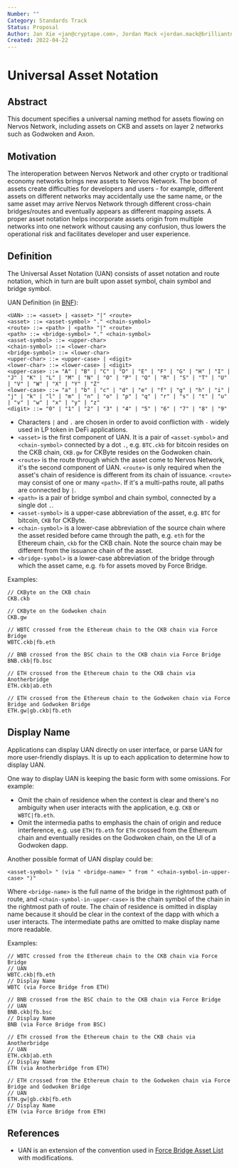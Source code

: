 ```yaml
---
Number: ""
Category: Standards Track
Status: Proposal
Author: Jan Xie <jan@cryptape.com>, Jordan Mack <jordan.mack@brilliantnotion.com>, Wenchao Hu <zjuhwc@gmail.com>
Created: 2022-04-22
---
```


# Universal Asset Notation

## Abstract

This document specifies a universal naming method for assets flowing on Nervos Network, including assets on CKB and assets on layer 2 networks such as Godwoken and Axon.

## Motivation

The interoperation between Nervos Network and other crypto or traditional economy networks brings new assets to Nervos Network. The boom of assets create difficulties for developers and users - for example, different assets on different networks may accidentally use the same name, or the same asset may arrive Nervos Network through different cross-chain bridges/routes and eventually appears as different mapping assets. A proper asset notation helps incorporate assets origin from multiple networks into one network without causing any confusion, thus lowers the operational risk and facilitates developer and user experience.

## Definition

The Universal Asset Notation (UAN) consists of asset notation and route notation, which in turn are built upon asset symbol, chain symbol and bridge symbol.

UAN Definition (in [BNF](https://en.wikipedia.org/wiki/Backus%E2%80%93Naur_form)):

```
<UAN> ::= <asset> | <asset> "|" <route>
<asset> ::= <asset-symbol> "." <chain-symbol>
<route> ::= <path> | <path> "|" <route>
<path> ::= <bridge-symbol> "." <chain-symbol>
<asset-symbol> ::= <upper-char>
<chain-symbol> ::= <lower-char>
<bridge-symbol> ::= <lower-char>
<upper-char> ::= <upper-case> | <digit>
<lower-char> ::= <lower-case> | <digit>
<upper-case> ::= "A" | "B" | "C" | "D" | "E" | "F" | "G" | "H" | "I" | "J" | "K" | "L" | "M" | "N" | "O" | "P" | "Q" | "R" | "S" | "T" | "U" | "V" | "W" | "X" | "Y" | "Z"
<lower-case> ::= "a" | "b" | "c" | "d" | "e" | "f" | "g" | "h" | "i" | "j" | "k" | "l" | "m" | "n" | "o" | "p" | "q" | "r" | "s" | "t" | "u" | "v" | "w" | "x" | "y" | "z"
<digit> ::= "0" | "1" | "2" | "3" | "4" | "5" | "6" | "7" | "8" | "9"
```

- Characters `|` and `.` are chosen in order to avoid confliction with `-` widely used in LP token in DeFi applications.
- `<asset>` is the first component of UAN. It is a pair of `<asset-symbol>` and `<chain-symbol>` connected by a dot `.`, e.g. `BTC.ckb` for bitcoin resides on the CKB chain, `CKB.gw` for CKByte resides on the Godwoken chain.
- `<route>` is the route through which the asset come to Nervos Network, it's the second component of UAN. `<route>` is only required when the asset's chain of residence is different from its chain of issuance. `<route>` may consist of one or many `<path>`. If it's a multi-paths route, all paths are connected by `|`.
- `<path>` is a pair of bridge symbol and chain symbol, connected by a single dot `.`.
- `<asset-symbol>` is a upper-case abbreviation of the asset, e.g. `BTC` for bitcoin, `CKB` for CKByte.
- `<chain-symbol>` is a lower-case abbreviation of the source chain where the asset resided before came through the path, e.g. `eth` for the Ethereum chain, `ckb` for the CKB chain. Note the source chain may be different from the issuance chain of the asset.
- `<bridge-symbol>` is a lower-case abbreviation of the bridge through which the asset came, e.g. `fb` for assets moved by Force Bridge.

Examples:

```
// CKByte on the CKB chain
CKB.ckb

// CKByte on the Godwoken chain
CKB.gw

// WBTC crossed from the Ethereum chain to the CKB chain via Force Bridge
WBTC.ckb|fb.eth

// BNB crossed from the BSC chain to the CKB chain via Force Bridge
BNB.ckb|fb.bsc

// ETH crossed from the Ethereum chain to the CKB chain via Anotherbridge
ETH.ckb|ab.eth

// ETH crossed from the Ethereum chain to the Godwoken chain via Force Bridge and Godwoken Bridge
ETH.gw|gb.ckb|fb.eth
```

## Display Name

Applications can display UAN directly on user interface, or parse UAN for more user-friendly displays. It is up to each application to determine how to display UAN.

One way to display UAN is keeping the basic form with some omissions. For example:

- Omit the chain of residence when the context is clear and there's no ambiguity when user interacts with the application, e.g. `CKB` or `WBTC|fb.eth`.
- Omit the intermedia paths to emphasis the chain of origin and reduce interference, e.g. use `ETH|fb.eth` for `ETH` crossed from the Ethereum chain and eventually resides on the Godwoken chain, on the UI of a Godwoken dapp.

Another possible format of UAN display could be:

```
<asset-symbol> " (via " <bridge-name> " from " <chain-symbol-in-upper-case> ")"
```

Where `<bridge-name>` is the full name of the bridge in the rightmost path of route, and `<chain-symbol-in-upper-case>` is the chain symbol of the chain in the rightmost path of route. The chain of residence is omitted in display name because it should be clear in the context of the dapp with which a user interacts. The intermediate paths are omitted to make display name more readable.

Examples:

```
// WBTC crossed from the Ethereum chain to the CKB chain via Force Bridge
// UAN
WBTC.ckb|fb.eth
// Display Name
WBTC (via Force Bridge from ETH)

// BNB crossed from the BSC chain to the CKB chain via Force Bridge
// UAN
BNB.ckb|fb.bsc
// Display Name
BNB (via Force Bridge from BSC)

// ETH crossed from the Ethereum chain to the CKB chain via Anotherbridge
// UAN
ETH.ckb|ab.eth
// Display Name
ETH (via Anotherbridge from ETH)

// ETH crossed from the Ethereum chain to the Godwoken chain via Force Bridge and Godwoken Bridge
// UAN
ETH.gw|gb.ckb|fb.eth
// Display Name
ETH (via Force Bridge from ETH)
```

## References

- UAN is an extension of the convention used in [Force Bridge Asset List](https://github.com/nervosnetwork/force-bridge/blob/e2f21091f768d8e345fee080a2906262e354bd1d/configs/all-bridged-tokens.json) with modifications.
